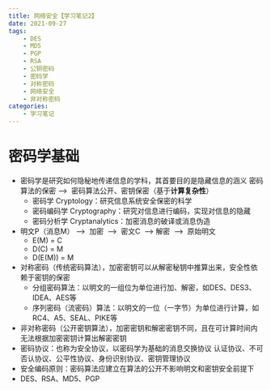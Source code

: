 ```yaml
---
title: 网络安全【学习笔记2】
date: 2021-09-27
tags: 
    - DES 
    - MD5 
    - PGP 
    - RSA 
    - 公钥密码 
    - 密码学 
    - 对称密码 
    - 网络安全 
    - 非对称密码
categories: 
    - 学习笔记
---
```

# 密码学基础

-   密码学是研究如何隐秘地传递信息的学科，其首要目的是隐藏信息的涵义 密码算法的保密 -->  密码算法公开、密钥保密（基于**计算复杂性**）
    -   密码学 Cryptology：研究信息系统安全保密的科学
    -   密码编码学 Cryptography：研究对信息进行编码，实现对信息的隐藏
    -   密码分析学 Cryptanalytics：加密消息的破译或消息伪造
-   明文P（消息M） -->  加密  -->  密文C  --> 解密  -->  原始明文
    -   E(M) = C
    -   D(C) = M
    -   D(E(M)) = M
-   对称密码（传统密码算法），加密密钥可以从解密秘钥中推算出来，安全性依赖于密钥的保密
    -   分组密码算法：以明文的一组位为单位进行加、解密，如DES、DES3、IDEA、AES等
    -   序列密码（流密码）算法：以明文的一位（一字节）为单位进行计算，如RC4、A5、SEAL、PIKE等
-   非对称密码（公开密钥算法），加密密钥和解密密钥不同，且在可计算时间内无法根据加密密钥计算出解密密钥
-   密码协议：也称为安全协议，以密码学为基础的消息交换协议 认证协议、不可否认协议、公平性协议、身份识别协议、密钥管理协议
-   安全编码原则：密码算法应建立在算法的公开不影响明文和密钥安全前提下
-   DES、RSA、MD5、PGP